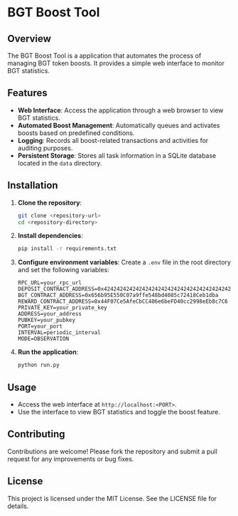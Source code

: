 # BGT Boost Tool

## Overview
The BGT Boost Tool is a application that automates the process of managing BGT token boosts. It provides a simple web interface to monitor BGT statistics.

## Features
- **Web Interface**: Access the application through a web browser to view BGT statistics.
- **Automated Boost Management**: Automatically queues and activates boosts based on predefined conditions.
- **Logging**: Records all boost-related transactions and activities for auditing purposes.
- **Persistent Storage**: Stores all task information in a SQLite database located in the `data` directory.

## Installation

1. **Clone the repository**:
   ```bash
   git clone <repository-url>
   cd <repository-directory>
   ```

2. **Install dependencies**:
   ```bash
   pip install -r requirements.txt
   ```

3. **Configure environment variables**:
   Create a `.env` file in the root directory and set the following variables:
   ```
   RPC_URL=your_rpc_url
   DEPOSIT_CONTRACT_ADDRESS=0x4242424242424242424242424242424242424242
   BGT_CONTRACT_ADDRESS=0x656b95E550C07a9ffe548bd4085c72418Ceb1dba
   REWARD_CONTRACT_ADDRESS=0x44F07Ce5AfeCbCC406e6beFD40cc2998eEb8c7C6
   PRIVATE_KEY=your_private_key
   ADDRESS=your_address
   PUBKEY=your_pubkey
   PORT=your_port
   INTERVAL=periodic_interval
   MODE=OBSERVATION
   ```

4. **Run the application**:
   ```bash
   python run.py
   ```

## Usage
- Access the web interface at `http://localhost:<PORT>`.
- Use the interface to view BGT statistics and toggle the boost feature.

## Contributing
Contributions are welcome! Please fork the repository and submit a pull request for any improvements or bug fixes.

## License
This project is licensed under the MIT License. See the LICENSE file for details. 